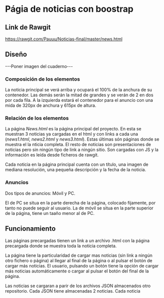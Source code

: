 # Págia de noticias con boostrap

## Link de Rawgit
https://rawgit.com/Pauuu/Noticias-final/master/news.html


## Diseño
---Poner imagen del cuaderno---

### Composición de los elementos
La noticia principal se verá arriba y ocupará el 100% de la anchura de su contenedor. Las demás serán la mitad de grandes y se verán de 2 en dos por cada fila. 
A la izquierda estará el contenedor para el anuncio con una mida de 320px de anchura y 615px de altura.

### Relación de los elementos
La página _News.html_ es la página principal del proyecto. En esta se muestran 3 noticias ya cargadas en el html y con links a cada una (_news1.html_, _news2.html_ y _news3.html_). Estas últimas són páginas donde se muestra el la nticia completa. 
El resto de noticias son presentaciones de noticias pero sin ningún tipo de link a ningún sitio. Son cargadas con JS y la información es leída desde ficheros de rawgit.

Cada noticia en la página principal cuenta con un título, una imagen de mediana resolución, una pequeña descripción y la fecha de la noticia.


### Anuncios
Dos tipos de anuncios: Móvil y PC.

El de PC se situa en la parte derecha de la página, colocado fijamente, por tanto no puede seguir al usuario.
La de móvil se situa en la parte superior de la página, tiene un taaño menor al de PC.

## Funcionamiento
Las páginas precargadas tienen un link a un archivo .html con la página precargada donde se muestra toda la noticia completa.

La página tiene la particularidad de cargar mas noticias (sin link a ningún otro fichero o página) al llegar al final de la página o al pulsar el botón de cargar más noticias. El usuario, pulsando un botón tiene la opción de cargar más noticias automáticamente o cargar al pulsar el botón del final de la página.

Las noticias se cargaran a parir de los archivos JSON almacenados otro repositorio. Cada JSON tiene almacenadas 2 noticias. Cada noticia 

